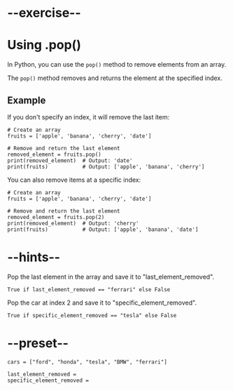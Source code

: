 # --exercise--

# Using .pop()

In Python, you can use the `pop()` method to remove elements from an array. 

The `pop()` method removes and returns the element at the specified index.

## Example

If you don't specify an index, it will remove the last item:

```
# Create an array
fruits = ['apple', 'banana', 'cherry', 'date']

# Remove and return the last element
removed_element = fruits.pop()
print(removed_element)  # Output: 'date'
print(fruits)           # Output: ['apple', 'banana', 'cherry']
```

You can also remove items at a specific index:

```
# Create an array
fruits = ['apple', 'banana', 'cherry', 'date']

# Remove and return the last element
removed_element = fruits.pop(2)
print(removed_element)  # Output: 'cherry'
print(fruits)           # Output: ['apple', 'banana', 'date']
```

# --hints--

Pop the last element in the array and save it to "last_element_removed".

```
True if last_element_removed == "ferrari" else False
```

Pop the car at index 2 and save it to "specific_element_removed".

```
True if specific_element_removed == "tesla" else False
```

# --preset--

```
cars = ["ford", "honda", "tesla", "BMW", "ferrari"]

last_element_removed = 
specific_element_removed = 
```